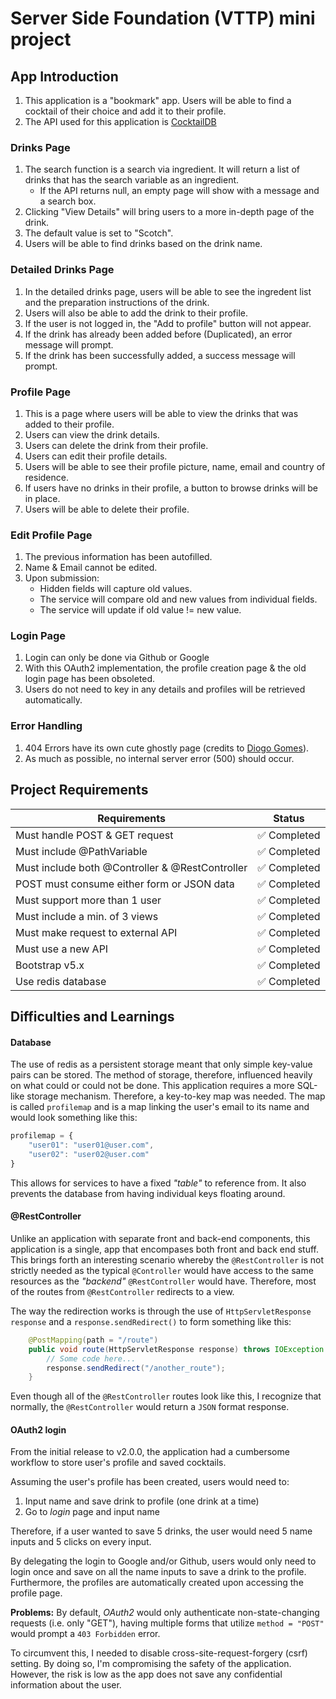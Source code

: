 # Server Side Foundation (VTTP) mini project

## App Introduction
1. This application is a "bookmark" app. Users will be able to find a cocktail of their choice and add it to their profile.
2. The API used for this application is [CocktailDB](https://www.thecocktaildb.com/)

### Drinks Page
1. The search function is a search via ingredient. It will return a list of drinks that has the search variable as an ingredient.
    - If the API returns null, an empty page will show with a message and a search box.
2. Clicking "View Details" will bring users to a more in-depth page of the drink.
3. The default value is set to "Scotch".
4. Users will be able to find drinks based on the drink name.

### Detailed Drinks Page
1. In the detailed drinks page, users will be able to see the ingredent list and the preparation instructions of the drink.
2. Users will also be able to add the drink to their profile.
3. If the user is not logged in, the "Add to profile" button will not appear.
4. If the drink has already been added before (Duplicated), an error message will prompt.
5. If the drink has been successfully added, a success message will prompt.

### Profile Page
1. This is a page where users will be able to view the drinks that was added to their profile.
2. Users can view the drink details.
3. Users can delete the drink from their profile.
4. Users can edit their profile details.
5. Users will be able to see their profile picture, name, email and country of residence.
6. If users have no drinks in their profile, a button to browse drinks will be in place.
7. Users will be able to delete their profile.

### Edit Profile Page
1. The previous information has been autofilled.
2. Name & Email cannot be edited.
3. Upon submission:
    - Hidden fields will capture old values.
    - The service will compare old and new values from individual fields.
    - The service will update if old value != new value.

### Login Page
1. Login can only be done via Github or Google
2. With this OAuth2 implementation, the profile creation page & the old login page has been obsoleted.
3. Users do not need to key in any details and profiles will be retrieved automatically.

### Error Handling
1. 404 Errors have its own cute ghostly page (credits to [Diogo Gomes](https://codepen.io/diogo_ml_gomes/pen/PyWdLb)).
2. As much as possible, no internal server error (500) should occur.



## Project Requirements

| Requirements                                    | Status                       |
| ----------------------------------------------- | ---------------------------- |
| Must handle POST & GET request                  | :white_check_mark: Completed |
| Must include @PathVariable                      | :white_check_mark: Completed |
| Must include both @Controller & @RestController | :white_check_mark: Completed |
| POST must consume either form or JSON data      | :white_check_mark: Completed |
| Must support more than 1 user                   | :white_check_mark: Completed |
| Must include a min. of 3 views                  | :white_check_mark: Completed |
| Must make request to external API               | :white_check_mark: Completed |
| Must use a new API                              | :white_check_mark: Completed |
| Bootstrap v5.x                                  | :white_check_mark: Completed |
| Use redis database                              | :white_check_mark: Completed |

## Difficulties and Learnings

#### Database
The use of redis as a persistent storage meant that only simple key-value pairs can be stored. The method of storage, therefore, influenced heavily on what could or could not be done.
This application requires a more SQL-like storage mechanism. Therefore, a key-to-key map was needed. 
The map is called `profilemap` and is a map linking the user's email to its name and would look something like this:

```javascript
profilemap = {
    "user01": "user01@user.com",
    "user02": "user02@user.com"
}
```

This allows for services to have a fixed *"table"* to reference from. It also prevents the database from having individual keys floating around. 


#### @RestController
Unlike an application with separate front and back-end components, this application is a single, app that encompases both front and back end stuff. 
This brings forth an interesting scenario whereby the `@RestController` is not strictly needed as the typical `@Controller` would have access to the same resources as the *"backend"* `@RestController` would have. 
Therefore, most of the routes from `@RestController` redirects to a view. 

The way the redirection works is through the use of `HttpServletResponse response` and a `response.sendRedirect()` to form something like this:

```java
    @PostMapping(path = "/route")
    public void route(HttpServletResponse response) throws IOException {
        // Some code here...
        response.sendRedirect("/another_route");
    }
```

Even though all of the `@RestController` routes look like this, I recognize that normally, the `@RestController` would return a `JSON` format response.

#### OAuth2 login
From the initial release to v2.0.0, the application had a cumbersome workflow to store user's profile and saved cocktails. 

Assuming the user's profile has been created, users would need to:
1. Input name and save drink to profile (one drink at a time)
2. Go to *login* page and input name

Therefore, if a user wanted to save 5 drinks, the user would need 5 name inputs and 5 clicks on every input.

By delegating the login to Google and/or Github, users would only need to login once and save on all the name inputs to save a drink to the profile. Furthermore, the profiles are automatically created upon accessing the profile page. 

**Problems:**
By default, *OAuth2* would only authenticate non-state-changing requests (i.e. only "GET"), having multiple forms that utilize `method = "POST"` would prompt a `403 Forbidden` error. 

To circumvent this, I needed to disable cross-site-request-forgery (csrf) setting. By doing so, I'm compromising the safety of the application. However, the risk is low as the app does not save any confidential information about the user. 